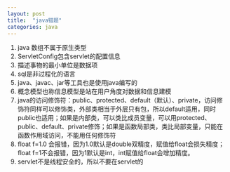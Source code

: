 ```yaml
---
layout: post
title:  "java错题"
categories: java
---
```


1. java 数组不属于原生类型
2. ServletConfig包含servlet的配置信息
3. 描述事物的最小单位是数据项
4. sql是非过程化的语言
5. java、javac、jar等工具也是使用java编写的
6. 概念模型也称信息模型是站在用户角度对数据和信息建模
7. java的访问修饰符：public、protected、default（默认）、private，访问修饰符同样可以修饰类，外部类相当于外层只有包，所以default适用，同时public也适用；如果是内部类，可以类比成员变量，可以用protected、public、default、private修饰；如果是函数局部类，类比局部变量，只能在函数作用域访问，不能用任何修饰符
8. float f=1.0 会报错，因为1.0默认是double双精度，赋值给float会损失精度；float f=1不会报错，因为1默认是int，int赋值给float会增加精度。
9. servlet不是线程安全的，所以不要在servlet的